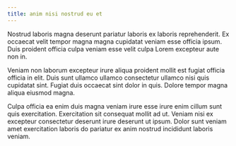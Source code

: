 ```yaml
---
title: anim nisi nostrud eu et
---
```


Nostrud laboris magna deserunt pariatur laboris ex laboris reprehenderit. Ex occaecat velit tempor magna magna cupidatat veniam esse officia ipsum. Duis proident officia culpa veniam esse velit culpa Lorem excepteur aute non in.

Veniam non laborum excepteur irure aliqua proident mollit est fugiat officia officia in elit. Duis sunt ullamco ullamco consectetur ullamco nisi quis cupidatat sint. Fugiat duis occaecat sint dolor in quis. Dolore tempor magna aliqua eiusmod magna.

Culpa officia ea enim duis magna veniam irure esse irure enim cillum sunt quis exercitation. Exercitation sit consequat mollit ad ut. Veniam nisi ex excepteur consectetur deserunt irure deserunt ut ipsum. Dolor sunt veniam amet exercitation laboris do pariatur ex anim nostrud incididunt laboris veniam.